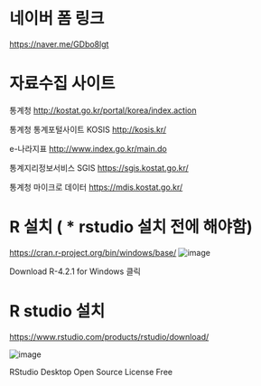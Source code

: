 # 네이버 폼 링크
https://naver.me/GDbo8lgt

# 자료수집 사이트
통계청
http://kostat.go.kr/portal/korea/index.action

통계청 통계포털사이트 KOSIS
 http://kosis.kr/

e-나라지표
 http://www.index.go.kr/main.do

통계지리정보서비스 SGIS
 https://sgis.kostat.go.kr/

통계청 마이크로 데이터
 https://mdis.kostat.go.kr/

# R 설치 ( * rstudio 설치 전에 해야함)
https://cran.r-project.org/bin/windows/base/
![image](https://user-images.githubusercontent.com/100475660/179459456-6c918809-020b-43b5-9f98-bc1574330bab.png)

Download R-4.2.1 for Windows 클릭


# R studio 설치 
https://www.rstudio.com/products/rstudio/download/

![image](https://user-images.githubusercontent.com/100475660/179459535-9eca2760-1e34-4487-b598-ee75080c93db.png)


RStudio Desktop
Open Source License
Free 
